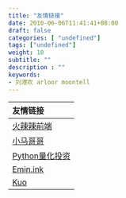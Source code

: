 ```yaml
---
title: "友情链接"
date: 2010-06-06T11:41:41+08:00
draft: false
categories: [ "undefined"]
tags: ["undefined"]
weight: 10
subtitle: ""
description : ""
keywords:
- 刘港欢 arloor moontell
---
```


|友情链接|
|:-------|
| [火辣辣前端](http://huolalaweb.com/)|
| [小马哥哥](https://xiaoma.me/) |
| [Python量化投资](https://www.lizenghai.com/) |
| [Emin.ink](https://www.emin.ink/blog) |
| [Kuo](https://kuo.lu)|
